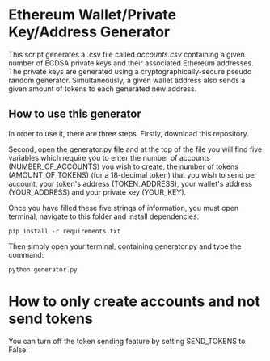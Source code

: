 # Ethereum Wallet/Private Key/Address Generator
This script generates a .csv file called *accounts.csv* containing a given number of ECDSA private keys and their associated Ethereum addresses. The private keys are generated using a cryptographically-secure pseudo random generator. Simultaneously, a given wallet address also sends a given amount of tokens to each generated new address.

## How to use this generator
In order to use it, there are three steps. Firstly, download this repository. 

Second, open the generator.py file and at the top of the file you will find five variables which require you to enter the number of accounts (NUMBER_OF_ACCOUNTS) you wish to create, the number of tokens (AMOUNT_OF_TOKENS) (for a 18-decimal token) that you wish to send per account, your token's address (TOKEN_ADDRESS), your wallet's address (YOUR_ADDRESS) and your private key (YOUR_KEY). 

Once you have filled these five strings of information, you must open terminal, navigate to this folder and install dependencies:
```
pip install -r requirements.txt
```
Then simply open your terminal,  containing generator.py and type the command:
```
python generator.py
```

# How to only create accounts and not send tokens
You can turn off the token sending feature by setting SEND_TOKENS to False.